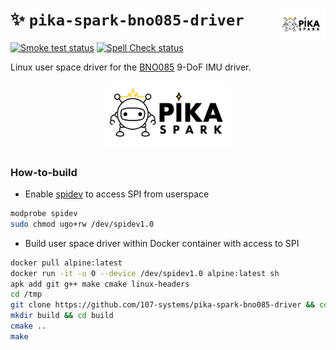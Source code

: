 <a href="https://pika-spark.io/"><img align="right" src="https://raw.githubusercontent.com/pika-spark/.github/main/logo/logo-pika-spark-bg-white.png" width="15%"></a>
:sparkles: `pika-spark-bno085-driver`
=====================================
[![Smoke test status](https://github.com/pika-spark/pika-spark-bno085-driver/actions/workflows/smoke-test.yml/badge.svg)](https://github.com/pika-spark/pika-spark-bno085-driver/actions/workflows/smoke-test.yml)
[![Spell Check status](https://github.com/pika-spark/pika-spark-bno085-driver/actions/workflows/spell-check.yml/badge.svg)](https://github.com/pika-spark/pika-spark-bno085-driver/actions/workflows/spell-check.yml)

Linux user space driver for the [BNO085](https://www.ceva-dsp.com/wp-content/uploads/2019/10/BNO080_085-Datasheet.pdf) 9-DoF IMU driver.

<p align="center">
  <a href="https://pika-spark.io/"><img src="https://raw.githubusercontent.com/pika-spark/.github/main/logo/logo-pika-spark-bg-white-github.png" width="40%"></a>
</p>

### How-to-build
* Enable [spidev](https://www.kernel.org/doc/Documentation/spi/spidev) to access SPI from userspace
```bash
modprobe spidev
sudo chmod ugo+rw /dev/spidev1.0
```
* Build user space driver within Docker container with access to SPI
```bash
docker pull alpine:latest
docker run -it -u 0 --device /dev/spidev1.0 alpine:latest sh
apk add git g++ make cmake linux-headers
cd /tmp
git clone https://github.com/107-systems/pika-spark-bno085-driver && cd pika-spark-bno085-driver
mkdir build && cd build
cmake ..
make
```
